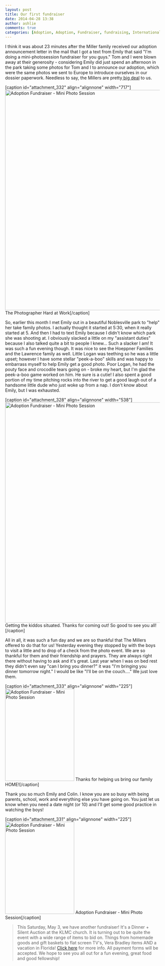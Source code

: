 ```yaml
---
layout: post
title: Our first fundraiser
date: 2014-04-28 13:38
author: ashlie
comments: true
categories: [Adoption, Adoption, Fundraiser, fundraising, International, International Adoption, Photo Session]
---
```

I think it was about 23 minutes after the Miller family received our adoption announcement letter in the mail that I got a text from Emily that said "I'm doing a mini-photosession fundraiser for you guys." Tom and I were blown away at their generosity - considering Emily did just spend an afternoon in the park taking some photos for Tom and I to announce our adoption, which were the same photos we sent to Europe to introduce ourselves in our dossier paperwork. Needless to say, the Millers are pretty<span style="text-decoration: underline;"> big deal</span> to us.

[caption id="attachment_332" align="alignnone" width="717"]<a href="http://hartgraveshaven.mkweddingstory.com/wp-content/uploads/2014/04/photo-5.jpg"><img class=" wp-image-332 " alt="Adoption Fundraiser - Mini Photo Session" src="http://hartgraveshaven.mkweddingstory.com/wp-content/uploads/2014/04/photo-5-1024x1024.jpg" width="717" height="717" /></a> The Photographer Hard at Work[/caption]

So, earlier this month I met Emily out in a beautiful Noblesville park to "help" her take family photos. I actually thought it started at 5:30, when it really started at 5. And then I had to text Emily because I didn't know which park she was shooting at. I obviously slacked a little on my "assistant duties" because I also talked quite a bit to people I knew... Such a slacker I am! It was such a fun evening though. It was nice to see the Hoeppner Families and the Lawrence family as well. Little Logan was teething so he was a little upset; however I have some stellar "peek-a-boo" skills and was happy to embarrass myself to help Emily get a good photo. Poor Logan, he had the pouty face and crocodile tears going on - broke my heart, but I'm glad the peek-a-boo game worked on him. He sure is a cutie! I also spent a good portion of my time pitching rocks into the river to get a good laugh out of a handsome little dude who just woke up from a nap. I don't know about Emily, but I was exhausted.

[caption id="attachment_328" align="alignnone" width="538"]<a href="http://hartgraveshaven.mkweddingstory.com/wp-content/uploads/2014/04/photo-11.jpg"><img class=" wp-image-328 " alt="Adoption Fundraiser - Mini Photo Session" src="http://hartgraveshaven.mkweddingstory.com/wp-content/uploads/2014/04/photo-11-e1398691866271-768x1024.jpg" width="538" height="717" /></a> Getting the kiddos situated. Thanks for coming out! So good to see you all![/caption]

All in all, it was such a fun day and we are so thankful that The Millers offered to do that for us! Yesterday evening they stopped by with the boys to visit a little and to drop of a check from the photo event. We are so thankful for them and their friendship and prayers. They are always right there without having to ask and it's great. Last year when I was on bed rest they didn't even say "can I bring you dinner?" it was "I'm bringing you dinner tomorrow night." I would be like "I'll be on the couch...." We just love them.

[caption id="attachment_333" align="alignnone" width="225"]<a href="http://hartgraveshaven.mkweddingstory.com/wp-content/uploads/2014/04/photo.jpg"><img class="size-medium wp-image-333" alt="Adoption Fundraiser - Mini Photo Session" src="http://hartgraveshaven.mkweddingstory.com/wp-content/uploads/2014/04/photo-e1398691787618-225x300.jpg" width="225" height="300" /></a> Thanks for helping us bring our family HOME![/caption]

Thank you so much Emily and Colin. I know you are so busy with being parents, school, work and everything else you have going on. You just let us know when you need a date night (or 10) and I'll get some good practice in watching the boys!

[caption id="attachment_331" align="alignnone" width="225"]<a href="http://hartgraveshaven.mkweddingstory.com/wp-content/uploads/2014/04/photo-4.jpg"><img class="size-medium wp-image-331" alt="Adoption Fundraiser - Mini Photo Session" src="http://hartgraveshaven.mkweddingstory.com/wp-content/uploads/2014/04/photo-4-e1398691811105-225x300.jpg" width="225" height="300" /></a> Adoption Fundraiser - Mini Photo Session[/caption]
<blockquote>This Saturday, May 3, we have another fundraiser! It's a Dinner + Silent Auction at the KLMC church. It is turning out to be quite the event with a wide range of items to bid on. Things from homemade goods and gift baskets to flat screen TV's, Vera Bradley items AND a vacation in Florida! <a title="Dinner + Silent Auction" href="http://hartgraveshaven.mkweddingstory.com/?page_id=256">Click here</a> for more info. All payment forms will be accepted. We hope to see you all out for a fun evening, great food and good fellowship!</blockquote>
&nbsp;

&nbsp;

&nbsp;
